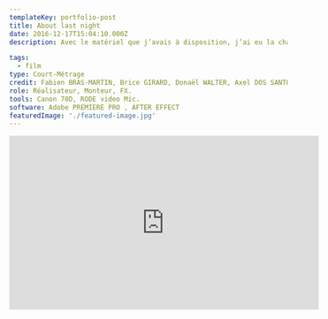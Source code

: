 ```yaml
---
templateKey: portfolio-post
title: About last night
date: 2016-12-17T15:04:10.000Z
description: Avec le matériel que j’avais à disposition, j’ai eu la chance de pouvoir traiter le thème du cauchemar, en vidéo. De ce thème, j’ai imaginé une fiction autour d’une scène, que j’avais précisément en tête. Cette scène, c’est une scène de bad trip, et il est d’ailleurs très simple d’y reconnaître mes influences. Durant ce passage, je voulais mixer clip de rap et court-métrage. Les mouvements de caméra, mêlés à l’éclairage et aux effets visuels, m’ont grandement apporté pour obtenir exactement la scène que j’imaginais. Ce court-métrage est disponible ci-dessous.

tags:
  - film
type: Court-Métrage
credit: Fabien BRAS-MARTIN, Brice GIRARD, Donaël WALTER, Axel DOS SANTOS
role: Réalisateur, Monteur, FX.
tools: Canon 70D, RODE video Mic.
software: Adobe PREMIERE PRO , AFTER EFFECT
featuredImage: './featured-image.jpg'
---
```




<center>
    <iframe width="560" height="315" src="https://www.youtube.com/embed/U4BKU8lzhEY" frameborder="0" allow="accelerometer; autoplay; encrypted-media; gyroscope; picture-in-picture" allowfullscreen></iframe>
</center>
